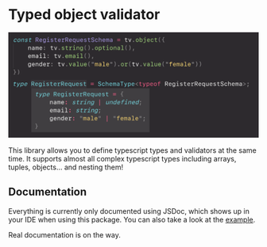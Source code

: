 # Typed object validator

![preview](https://raw.githubusercontent.com/CodeStix/typed-object-validator/master/example/public/thumb.png)

This library allows you to define typescript types and validators at the same time. It supports almost all complex typescript types including arrays, tuples, objects... and nesting them!

## Documentation

Everything is currently only documented using JSDoc, which shows up in your IDE when using this package. You can also take a look at the [example](https://github.com/CodeStix/typed-object-validator/example).

Real documentation is on the way.

